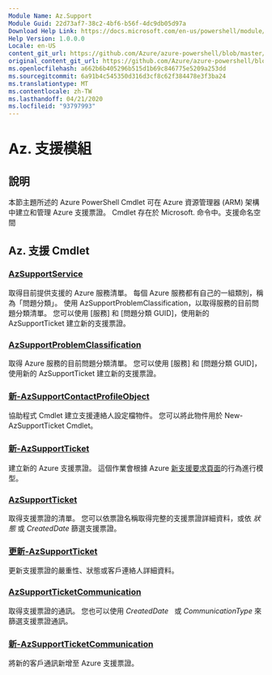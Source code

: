 ```yaml
---
Module Name: Az.Support
Module Guid: 22d73af7-38c2-4bf6-b56f-4dc9db05d97a
Download Help Link: https://docs.microsoft.com/en-us/powershell/module/az.support
Help Version: 1.0.0.0
Locale: en-US
content_git_url: https://github.com/Azure/azure-powershell/blob/master/src/Support/Support/help/Az.Support.md
original_content_git_url: https://github.com/Azure/azure-powershell/blob/master/src/Support/Support/help/Az.Support.md
ms.openlocfilehash: a662b6b405296b515d1b69c846775e5209a253dd
ms.sourcegitcommit: 6a91b4c545350d316d3cf8c62f384478e3f3ba24
ms.translationtype: MT
ms.contentlocale: zh-TW
ms.lasthandoff: 04/21/2020
ms.locfileid: "93797993"
---
```

# Az. 支援模組
## 說明
本節主題所述的 Azure PowerShell Cmdlet 可在 Azure 資源管理器 (ARM) 架構中建立和管理 Azure 支援票證。 Cmdlet 存在於 Microsoft. 命令中。支援命名空間

## Az. 支援 Cmdlet
### [AzSupportService](Get-AzSupportService.md)
取得目前提供支援的 Azure 服務清單。 每個 Azure 服務都有自己的一組類別，稱為「問題分類」。 使用 AzSupportProblemClassification，以取得服務的目前問題分類清單。 您可以使用 [服務] 和 [問題分類 GUID]，使用新的 AzSupportTicket 建立新的支援票證。

### [AzSupportProblemClassification](Get-AzSupportProblemClassification.md)
取得 Azure 服務的目前問題分類清單。 您可以使用 [服務] 和 [問題分類 GUID]，使用新的 AzSupportTicket 建立新的支援票證。 

### [新-AzSupportContactProfileObject](New-AzSupportContactProfileObject.md)
協助程式 Cmdlet 建立支援連絡人設定檔物件。 您可以將此物件用於 New-AzSupportTicket Cmdlet。

### [新-AzSupportTicket](New-AzSupportTicket.md)
建立新的 Azure 支援票證。 這個作業會根據 Azure [新支援要求頁面](https://portal.azure.com/#blade/Microsoft_Azure_Support/HelpAndSupportBlade/overview)的行為進行模型。

### [AzSupportTicket](Get-AzSupportTicket.md)
取得支援票證的清單。 您可以依票證名稱取得完整的支援票證詳細資料，或依 *狀態* 或 *CreatedDate* 篩選支援票證。

### [更新-AzSupportTicket](Update-AzSupportTicket.md)
更新支援票證的嚴重性、狀態或客戶連絡人詳細資料。

### [AzSupportTicketCommunication](Get-AzSupportTicketCommunication.md)
取得支援票證的通訊。 您也可以使用 *CreatedDate*   或 *CommunicationType* 來篩選支援票證通訊。 

### [新-AzSupportTicketCommunication](New-AzSupportTicketCommunication.md)
將新的客戶通訊新增至 Azure 支援票證。 



